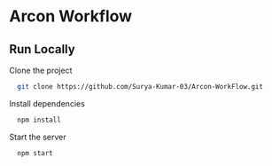 # Arcon Workflow

## Run Locally

Clone the project

```bash
  git clone https://github.com/Surya-Kumar-03/Arcon-WorkFlow.git
```

Install dependencies

```bash
  npm install
```

Start the server

```bash
  npm start
```
